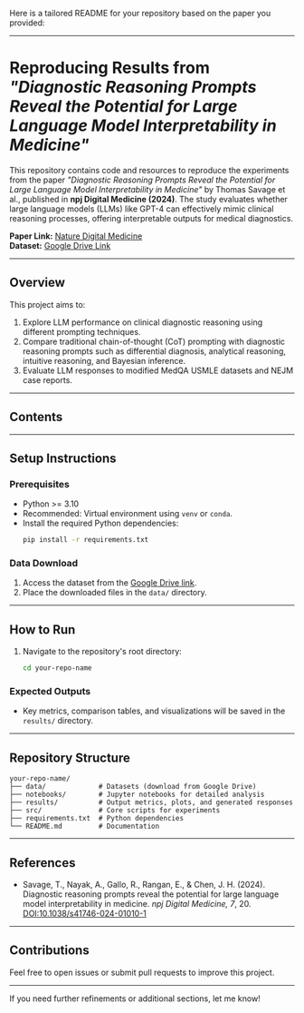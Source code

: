 Here is a tailored README for your repository based on the paper you provided:

---

# Reproducing Results from _"Diagnostic Reasoning Prompts Reveal the Potential for Large Language Model Interpretability in Medicine"_

This repository contains code and resources to reproduce the experiments from the paper _"Diagnostic Reasoning Prompts Reveal the Potential for Large Language Model Interpretability in Medicine"_ by Thomas Savage et al., published in **npj Digital Medicine (2024)**. The study evaluates whether large language models (LLMs) like GPT-4 can effectively mimic clinical reasoning processes, offering interpretable outputs for medical diagnostics.

**Paper Link:** [Nature Digital Medicine](https://www.nature.com/articles/s41746-024-01010-1)  
**Dataset:** [Google Drive Link](https://drive.google.com/drive/u/1/folders/1mDQUZ4RhyROSEycVFN_c4uyP36oyMRSe)

---

## Overview

This project aims to:

1. Explore LLM performance on clinical diagnostic reasoning using different prompting techniques.
2. Compare traditional chain-of-thought (CoT) prompting with diagnostic reasoning prompts such as differential diagnosis, analytical reasoning, intuitive reasoning, and Bayesian inference.
3. Evaluate LLM responses to modified MedQA USMLE datasets and NEJM case reports.

---

## Contents

---

## Setup Instructions

### Prerequisites

- Python >= 3.10
- Recommended: Virtual environment using `venv` or `conda`.
- Install the required Python dependencies:
  ```bash
  pip install -r requirements.txt
  ```

### Data Download

1. Access the dataset from the [Google Drive link](https://drive.google.com/drive/u/1/folders/1mDQUZ4RhyROSEycVFN_c4uyP36oyMRSe).
2. Place the downloaded files in the `data/` directory.

---

## How to Run

1. Navigate to the repository's root directory:
   ```bash
   cd your-repo-name
   ```

### Expected Outputs

- Key metrics, comparison tables, and visualizations will be saved in the `results/` directory.

---

## Repository Structure

```
your-repo-name/
├── data/             # Datasets (download from Google Drive)
├── notebooks/        # Jupyter notebooks for detailed analysis
├── results/          # Output metrics, plots, and generated responses
├── src/              # Core scripts for experiments
├── requirements.txt  # Python dependencies
└── README.md         # Documentation
```

---

## References

- Savage, T., Nayak, A., Gallo, R., Rangan, E., & Chen, J. H. (2024). Diagnostic reasoning prompts reveal the potential for large language model interpretability in medicine. _npj Digital Medicine, 7_, 20. [DOI:10.1038/s41746-024-01010-1](https://doi.org/10.1038/s41746-024-01010-1)

---

## Contributions

Feel free to open issues or submit pull requests to improve this project.

---

If you need further refinements or additional sections, let me know!
